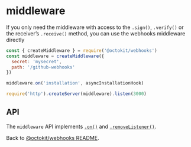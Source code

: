 # middleware

If you only need the middleware with access to the `.sign()`, `.verify()` or the receiver’s `.receive()` method, you can use the webhooks middleware directly

```js
const { createMiddleware } = require('@octokit/webhooks')
const middleware = createMiddleware({
  secret: 'mysecret',
  path: '/github-webhooks'
})

middleware.on('installation', asyncInstallationHook)

require('http').createServer(middleware).listen(3000)
```

## API

The `middleware` API implements [`.on()`](../../README.md#webhookson) and [`.removeListener()`](../../README.md#webhooksremovelistener).

Back to [@octokit/webhooks README](../../README.md).
